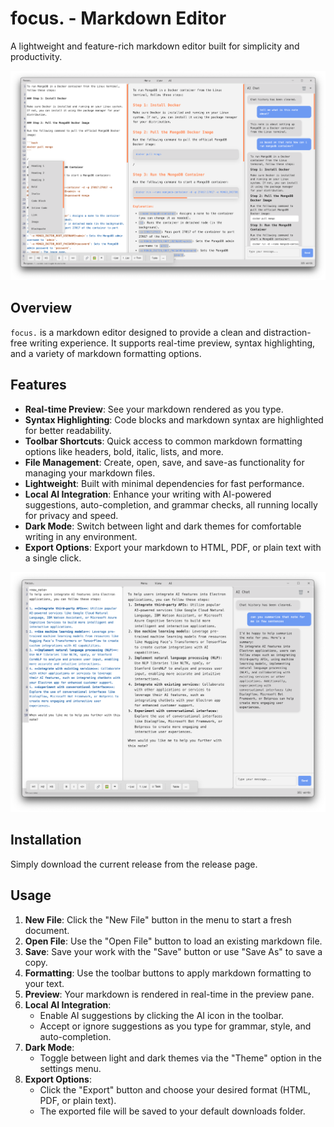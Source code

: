 # focus. - Markdown Editor

A lightweight and feature-rich markdown editor built for simplicity and productivity.

![src1](/readme_resources/src1.png)

## Overview

`focus.` is a markdown editor designed to provide a clean and distraction-free writing experience. It supports real-time preview, syntax highlighting, and a variety of markdown formatting options.

## Features

- **Real-time Preview**: See your markdown rendered as you type.
- **Syntax Highlighting**: Code blocks and markdown syntax are highlighted for better readability.
- **Toolbar Shortcuts**: Quick access to common markdown formatting options like headers, bold, italic, lists, and more.
- **File Management**: Create, open, save, and save-as functionality for managing your markdown files.
- **Lightweight**: Built with minimal dependencies for fast performance.
- **Local AI Integration**: Enhance your writing with AI-powered suggestions, auto-completion, and grammar checks, all running locally for privacy and speed.
- **Dark Mode**: Switch between light and dark themes for comfortable writing in any environment.
- **Export Options**: Export your markdown to HTML, PDF, or plain text with a single click.

![src2](/readme_resources/src2.png)

## Installation

Simply download the current release from the release page.

## Usage

1. **New File**: Click the "New File" button in the menu to start a fresh document.
2. **Open File**: Use the "Open File" button to load an existing markdown file.
3. **Save**: Save your work with the "Save" button or use "Save As" to save a copy.
4. **Formatting**: Use the toolbar buttons to apply markdown formatting to your text.
5. **Preview**: Your markdown is rendered in real-time in the preview pane.
6. **Local AI Integration**:
   - Enable AI suggestions by clicking the AI icon in the toolbar.
   - Accept or ignore suggestions as you type for grammar, style, and auto-completion.
7. **Dark Mode**:
   - Toggle between light and dark themes via the "Theme" option in the settings menu.
8. **Export Options**:
   - Click the "Export" button and choose your desired format (HTML, PDF, or plain text).
   - The exported file will be saved to your default downloads folder.